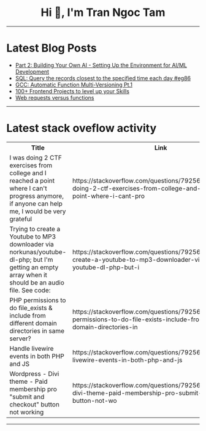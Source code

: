 <h1 align="center">Hi 👋, I'm Tran Ngoc Tam</h1>

---

# Latest Blog Posts 
<!-- BLOG-POST-LIST:START -->
- [Part 2: Building Your Own AI - Setting Up the Environment for AI/ML Development](https://dev.to/trixsec/part-1-building-your-own-ai-setting-up-the-environment-for-aiml-development-315g)
- [SQL: Query the records closest to the specified time each day #eg86](https://dev.to/esproc_spl/sql-query-the-records-closest-to-the-specified-time-each-day-eg86-3k52)
- [GCC: Automatic Function Multi-Versioning Pt.1](https://dev.to/arilloid/gcc-automatic-function-multi-versioning-pt1-59c5)
- [100+ Frontend Projects to level up your Skills](https://dev.to/kaja_uvais_a8691e947dd399/100-frontend-projects-to-level-up-your-skills-gkc)
- [Web requests versus functions](https://dev.to/gliimly/web-requests-versus-functions-1db2)
<!-- BLOG-POST-LIST:END -->

---

# Latest stack oveflow activity
<table>
  <tr><th>Title</th><th>Link</th></tr>
  <!-- STACKOVERFLOW:START --><tr><td>I was doing 2 CTF exercises from college and I reached a point where I can&#39;t progress anymore, if anyone can help me, I would be very grateful</td><td>https://stackoverflow.com/questions/79256892/i-was-doing-2-ctf-exercises-from-college-and-i-reached-a-point-where-i-cant-pro</td></tr><tr><td>Trying to create a Youtube to MP3 downloader via norkunas/youtube-dl-php; but I&#39;m getting an empty array when it should be an audio file. See code:</td><td>https://stackoverflow.com/questions/79256867/trying-to-create-a-youtube-to-mp3-downloader-via-norkunas-youtube-dl-php-but-i</td></tr><tr><td>PHP permissions to do file_exists &amp; include from different domain directories in same server?</td><td>https://stackoverflow.com/questions/79256866/php-permissions-to-do-file-exists-include-from-different-domain-directories-in</td></tr><tr><td>Handle livewire events in both PHP and JS</td><td>https://stackoverflow.com/questions/79256778/handle-livewire-events-in-both-php-and-js</td></tr><tr><td>Wordpress - Divi theme - Paid membership pro &quot;submit and checkout&quot; button not working</td><td>https://stackoverflow.com/questions/79256666/wordpress-divi-theme-paid-membership-pro-submit-and-checkout-button-not-wo</td></tr><!-- STACKOVERFLOW:END -->
</table>

---


